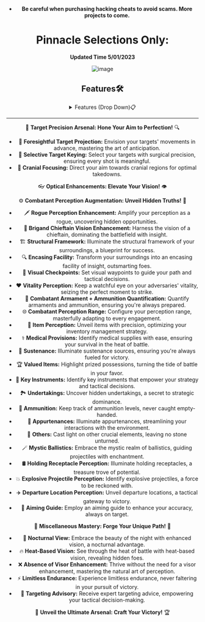 <div align="center">

- **Be careful when purchasing hacking cheats to avoid scams. More projects to come.**

# **Pinnacle Selections Only:**

**Updated Time 5/01/2023**


![image](https://user-images.githubusercontent.com/105746452/169102873-579bd590-23a8-4c16-b2ab-9540bf58d45f.png)
## Features🛠️
<details>
<summary>Features (Drop Down)📋</summary>
  
* **AIMBOT** 🔫
* **ESP** 👁️
* **SPOOFER** 🛡️
* **DRIVER** 🚗
* **INJECTOR** 💉
  </details>

---

🎯 **Target Precision Arsenal: Hone Your Aim to Perfection!** 🔍


- 🔮 **Foresightful Target Projection:** Envision your targets' movements in advance, mastering the art of anticipation.
- 🎯 **Selective Target Keying:** Select your targets with surgical precision, ensuring every shot is meaningful.
- 🧠 **Cranial Focusing:** Direct your aim towards cranial regions for optimal takedowns.

👓 **Optical Enhancements: Elevate Your Vision!** 👁️

⚙️ **Combatant Perception Augmentation: Unveil Hidden Truths!** 🔦

- 🗡️ **Rogue Perception Enhancement:** Amplify your perception as a rogue, uncovering hidden opportunities.
- 🦹 **Brigand Chieftain Vision Enhancement:** Harness the vision of a chieftain, dominating the battlefield with insight.
- 🏗️ **Structural Framework:** Illuminate the structural framework of your surroundings, a blueprint for success.
- 🔍 **Encasing Facility:** Transform your surroundings into an encasing facility of insight, outsmarting foes.
- 📍 **Visual Checkpoints:** Set visual waypoints to guide your path and tactical decisions.
- ❤️ **Vitality Perception:** Keep a watchful eye on your adversaries' vitality, seizing the perfect moment to strike.
- 🔫 **Combatant Armament + Ammunition Quantification:** Quantify armaments and ammunition, ensuring you're always prepared.
- 🌐 **Combatant Perception Range:** Configure your perception range, masterfully adapting to every engagement.
- 🎒 **Item Perception:** Unveil items with precision, optimizing your inventory management strategy.
- ⚕️ **Medical Provisions:** Identify medical supplies with ease, ensuring your survival in the heat of battle.
- 🍔 **Sustenance:** Illuminate sustenance sources, ensuring you're always fueled for victory.
- 🏆 **Valued Items:** Highlight prized possessions, turning the tide of battle in your favor.
- 🔑 **Key Instruments:** Identify key instruments that empower your strategy and tactical decisions.
- 🏞️ **Undertakings:** Uncover hidden undertakings, a secret to strategic dominance.
- 🔋 **Ammunition:** Keep track of ammunition levels, never caught empty-handed.
- 🎣 **Appurtenances:** Illuminate appurtenances, streamlining your interactions with the environment.
- 🎱 **Others:** Cast light on other crucial elements, leaving no stone unturned.
- 🪄 **Mystic Ballistics:** Embrace the mystic realm of ballistics, guiding projectiles with enchantment.
- 🛢️ **Holding Receptacle Perception:** Illuminate holding receptacles, a treasure trove of potential.
- 💥 **Explosive Projectile Perception:** Identify explosive projectiles, a force to be reckoned with.
- ✈️ **Departure Location Perception:** Unveil departure locations, a tactical gateway to victory.
- 🎯 **Aiming Guide:** Employ an aiming guide to enhance your accuracy, always on target.

🌙 **Miscellaneous Mastery: Forge Your Unique Path!** 🌄

- 🌃 **Nocturnal View:** Embrace the beauty of the night with enhanced vision, a nocturnal advantage.
- 🔥 **Heat-Based Vision:** See through the heat of battle with heat-based vision, revealing hidden foes.
- ❌ **Absence of Visor Enhancement:** Thrive without the need for a visor enhancement, mastering the natural art of perception.
- ⚡ **Limitless Endurance:** Experience limitless endurance, never faltering in your pursuit of victory.
- 🎯 **Targeting Advisory:** Receive expert targeting advice, empowering your tactical decision-making.

🌟 **Unveil the Ultimate Arsenal: Craft Your Victory!** 🏆

